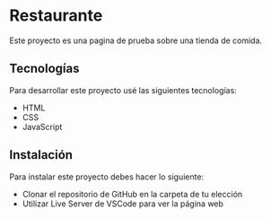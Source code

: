 # Restaurante

Este proyecto es una pagina de prueba sobre una tienda de comida.

## Tecnologías

Para desarrollar este proyecto usé las siguientes tecnologías:

- HTML
- CSS
- JavaScript

## Instalación

Para instalar este proyecto debes hacer lo siguiente:

- Clonar el repositorio de GitHub en la carpeta de tu elección
- Utilizar Live Server de VSCode para ver la página web